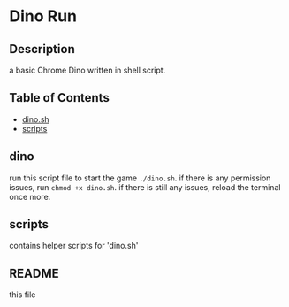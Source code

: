 # Dino Run

## Description

a basic Chrome Dino written in shell script.

## Table of Contents

- [dino.sh](#dino)
- [scripts](#scripts)


## dino
run this script file to start the game `./dino.sh`.
if there is any permission issues, run `chmod +x dino.sh`.
if there is still any issues, reload the terminal once more.

## scripts
contains helper scripts for 'dino.sh'

## README
this file
